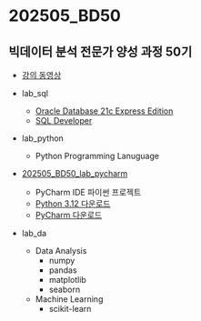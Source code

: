 # 202505_BD50

## 빅데이터 분석 전문가 양성 과정 50기

* [강의 동영상](https://www.youtube.com/playlist?list=PLIYf0rAjO5mbGpnAknV_9y3hw6ERrS-Fd)

* lab_sql
  * [Oracle Database 21c Express Edition](https://www.oracle.com/kr/database/technologies/xe-downloads.html)
  * [SQL Developer](https://www.oracle.com/kr/database/sqldeveloper/technologies/download/)

* lab_python
  * Python Programming Lanuguage

* [202505_BD50_lab_pycharm](https://github.com/JakeOh/202505_BD50_lab_pycharm)
  * PyCharm IDE 파이썬 프로젝트
  * [Python 3.12 다운로드](https://www.python.org/downloads/release/python-31210/)
  * [PyCharm 다운로드](https://www.jetbrains.com/ko-kr/pycharm/download/)
* lab_da
  * Data Analysis
    * numpy
    * pandas
    * matplotlib
    * seaborn
  * Machine Learning
    * scikit-learn
